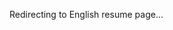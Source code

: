 <!-- markdownlint-disable MD033 MD041 -->

<script setup>
if (typeof window !== 'undefined') {
  setTimeout(() => {
    window.location.replace('/layouts/en')
  }, 5000) // 1000 ms = 1 second
}
</script>

Redirecting to English resume page...
